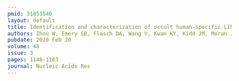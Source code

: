 ```yaml
---
pmid: 31853540
layout: default
title: Identification and characterization of occult human-specific LINE-1 insertions using long-read sequencing technology.
authors: Zhou W, Emery SB, Flasch DA, Wang Y, Kwan KY, Kidd JM, Moran JV, Mills RE
pubdate: 2020 Feb 20
volume: 48
issue: 3
pages: 1146-1163
journal: Nucleic Acids Res
---
```


